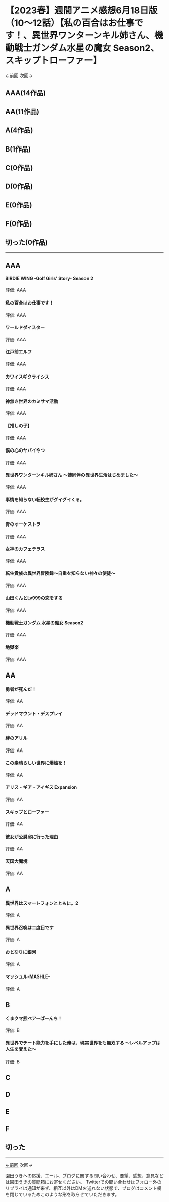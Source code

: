 # 【2023春】週間アニメ感想6月18日版（10～12話）【私の百合はお仕事です！、異世界ワンターンキル姉さん、機動戦士ガンダム水星の魔女 Season2、スキップトローファー】
[←前回](http://www.ukitouchtypist.org/2023/06/11/post-2043/) 次回→
## AAA(14作品)
## AA(11作品)
## A(4作品)
## B(1作品)
## C(0作品)
## D(0作品)
## E(0作品)
## F(0作品)
## 切った(0作品)
***
## AAA
#### BIRDIE WING -Golf Girls' Story- Season 2
評価: AAA
#### 私の百合はお仕事です！
評価: AAA
#### ワールドダイスター
評価: AAA
#### 江戸前エルフ
評価: AAA
#### カワイスギクライシス
評価: AAA
#### 神無き世界のカミサマ活動
評価: AAA
#### 【推しの子】
評価: AAA
#### 僕の心のヤバイやつ
評価: AAA
#### 異世界ワンターンキル姉さん ～姉同伴の異世界生活はじめました～
評価: AAA
#### 事情を知らない転校生がグイグイくる。
評価: AAA
#### 青のオーケストラ
評価: AAA
#### 女神のカフェテラス
評価: AAA
#### 転生貴族の異世界冒険録～自重を知らない神々の使徒～
評価: AAA
#### 山田くんとLv999の恋をする
評価: AAA
#### 機動戦士ガンダム 水星の魔女 Season2
評価: AAA
#### 地獄楽
評価: AAA
## AA
#### 勇者が死んだ！
評価: AA
#### デッドマウント・デスプレイ
評価: AA
#### 絆のアリル
評価: AA
#### この素晴らしい世界に爆焔を！
評価: AA
#### アリス・ギア・アイギス Expansion
評価: AA
#### スキップとローファー
評価: AA
#### 彼女が公爵邸に行った理由
評価: AA
#### 天国大魔境
評価: AA
## A
#### 異世界はスマートフォンとともに。2
評価: A
#### 異世界召喚は二度目です
評価: A
#### おとなりに銀河
評価: A
#### マッシュル-MASHLE-
評価: A
## B
#### くまクマ熊ベアーぱーんち！
評価: B
#### 異世界でチート能力を手にした俺は、現実世界をも無双する ～レベルアップは人生を変えた～
評価: B
## C
## D
## E
## F
## 切った
***
[←前回](http://www.ukitouchtypist.org/2023/06/11/post-2043/) 次回→

園田うきへの応援、エール、ブログに関する問い合わせ、要望、感想、意見などは[園田うきの質問箱](https://peing.net/ja/ukitouchtypist)にお寄せください。
Twitterでの問い合わせはフォロー外のリプライは通知が来ず、相互以外はDMを送れない状態で、ブログはコメント欄を閉じているためこのような形を取らせていただきます。
